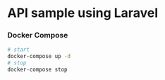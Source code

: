 # API sample using Laravel

### Docker Compose
```sh
# start
docker-compose up -d
# stop
docker-compose stop
```

